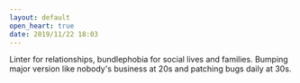 ```yaml
---
layout: default
open_heart: true
date: 2019/11/22 18:03
---
```


Linter for relationships, bundlephobia for social lives and families. Bumping major version like nobody's business at 20s and patching bugs daily at 30s.
